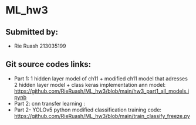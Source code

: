# ML_hw3
## Submitted by: 
- Rie Ruash 213035199
## Git source codes links:
- Part 1: 1 hidden layer model of ch11 + modified ch11 model that adresses 2 hidden layer model + class keras implementation ann model: https://github.com/RieRuash/ML_hw3/blob/main/hw3_part1_all_models.ipynb 
- Part 2: cnn transfer learning : 
- Part 2- YOLOv5 python modified classification training code: https://github.com/RieRuash/ML_hw3/blob/main/train_classify_freeze.py

  
